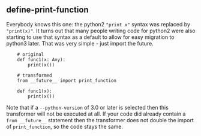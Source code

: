 ## define-print-function

Everybody knows this one: the python2 `"print x"` syntax was replaced
by `"print(x)"`. It turns out that many people writing code for python2
were also starting to use that syntax as a default to allow for easy
migration to python3 later. That was very simple - just import the future.


        # original
        def func1(x: Any):
            print(x())

        # transformed
        from __future__ import print_function
        
        def func1(x):
            print(x())

Note that if a `--python-version` of 3.0 or later is selected then
this transformer will not be executed at all. If your code did
already contain a `from __future__` statement then the transformer
does not double the import of `print_function`, so the code stays
the same.

